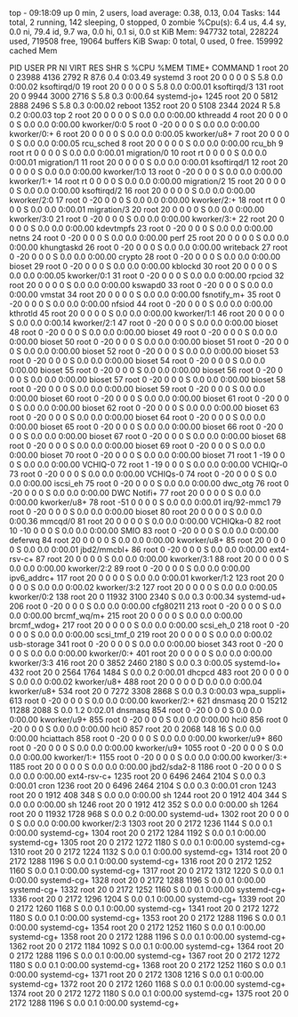 top - 09:18:09 up 0 min,  2 users,  load average: 0.38, 0.13, 0.04
Tasks: 144 total,   2 running, 142 sleeping,   0 stopped,   0 zombie
%Cpu(s):  6.4 us,  4.4 sy,  0.0 ni, 79.4 id,  9.7 wa,  0.0 hi,  0.1 si,  0.0 st
KiB Mem:    947732 total,   228224 used,   719508 free,    19064 buffers
KiB Swap:        0 total,        0 used,        0 free.   159992 cached Mem

  PID USER      PR  NI    VIRT    RES    SHR S  %CPU %MEM     TIME+ COMMAND
    1 root      20   0   23988   4136   2792 R  87.6  0.4   0:03.49 systemd
    3 root      20   0       0      0      0 S   5.8  0.0   0:00.02 ksoftirqd/0
   19 root      20   0       0      0      0 S   5.8  0.0   0:00.01 ksoftirqd/3
  131 root      20   0    9944   3000   2716 S   5.8  0.3   0:00.64 systemd-jo+
 1245 root      20   0    5812   2888   2496 S   5.8  0.3   0:00.02 reboot
 1352 root      20   0    5108   2344   2024 R   5.8  0.2   0:00.03 top
    2 root      20   0       0      0      0 S   0.0  0.0   0:00.00 kthreadd
    4 root      20   0       0      0      0 S   0.0  0.0   0:00.00 kworker/0:0
    5 root       0 -20       0      0      0 S   0.0  0.0   0:00.00 kworker/0:+
    6 root      20   0       0      0      0 S   0.0  0.0   0:00.05 kworker/u8+
    7 root      20   0       0      0      0 S   0.0  0.0   0:00.05 rcu_sched
    8 root      20   0       0      0      0 S   0.0  0.0   0:00.00 rcu_bh
    9 root      rt   0       0      0      0 S   0.0  0.0   0:00.01 migration/0
   10 root      rt   0       0      0      0 S   0.0  0.0   0:00.01 migration/1
   11 root      20   0       0      0      0 S   0.0  0.0   0:00.01 ksoftirqd/1
   12 root      20   0       0      0      0 S   0.0  0.0   0:00.00 kworker/1:0
   13 root       0 -20       0      0      0 S   0.0  0.0   0:00.00 kworker/1:+
   14 root      rt   0       0      0      0 S   0.0  0.0   0:00.00 migration/2
   15 root      20   0       0      0      0 S   0.0  0.0   0:00.00 ksoftirqd/2
   16 root      20   0       0      0      0 S   0.0  0.0   0:00.00 kworker/2:0
   17 root       0 -20       0      0      0 S   0.0  0.0   0:00.00 kworker/2:+
   18 root      rt   0       0      0      0 S   0.0  0.0   0:00.01 migration/3
   20 root      20   0       0      0      0 S   0.0  0.0   0:00.00 kworker/3:0
   21 root       0 -20       0      0      0 S   0.0  0.0   0:00.00 kworker/3:+
   22 root      20   0       0      0      0 S   0.0  0.0   0:00.00 kdevtmpfs
   23 root       0 -20       0      0      0 S   0.0  0.0   0:00.00 netns
   24 root       0 -20       0      0      0 S   0.0  0.0   0:00.00 perf
   25 root      20   0       0      0      0 S   0.0  0.0   0:00.00 khungtaskd
   26 root       0 -20       0      0      0 S   0.0  0.0   0:00.00 writeback
   27 root       0 -20       0      0      0 S   0.0  0.0   0:00.00 crypto
   28 root       0 -20       0      0      0 S   0.0  0.0   0:00.00 bioset
   29 root       0 -20       0      0      0 S   0.0  0.0   0:00.00 kblockd
   30 root      20   0       0      0      0 S   0.0  0.0   0:00.05 kworker/0:1
   31 root       0 -20       0      0      0 S   0.0  0.0   0:00.00 rpciod
   32 root      20   0       0      0      0 S   0.0  0.0   0:00.00 kswapd0
   33 root       0 -20       0      0      0 S   0.0  0.0   0:00.00 vmstat
   34 root      20   0       0      0      0 S   0.0  0.0   0:00.00 fsnotify_m+
   35 root       0 -20       0      0      0 S   0.0  0.0   0:00.00 nfsiod
   44 root       0 -20       0      0      0 S   0.0  0.0   0:00.00 kthrotld
   45 root      20   0       0      0      0 S   0.0  0.0   0:00.00 kworker/1:1
   46 root      20   0       0      0      0 S   0.0  0.0   0:00.14 kworker/2:1
   47 root       0 -20       0      0      0 S   0.0  0.0   0:00.00 bioset
   48 root       0 -20       0      0      0 S   0.0  0.0   0:00.00 bioset
   49 root       0 -20       0      0      0 S   0.0  0.0   0:00.00 bioset
   50 root       0 -20       0      0      0 S   0.0  0.0   0:00.00 bioset
   51 root       0 -20       0      0      0 S   0.0  0.0   0:00.00 bioset
   52 root       0 -20       0      0      0 S   0.0  0.0   0:00.00 bioset
   53 root       0 -20       0      0      0 S   0.0  0.0   0:00.00 bioset
   54 root       0 -20       0      0      0 S   0.0  0.0   0:00.00 bioset
   55 root       0 -20       0      0      0 S   0.0  0.0   0:00.00 bioset
   56 root       0 -20       0      0      0 S   0.0  0.0   0:00.00 bioset
   57 root       0 -20       0      0      0 S   0.0  0.0   0:00.00 bioset
   58 root       0 -20       0      0      0 S   0.0  0.0   0:00.00 bioset
   59 root       0 -20       0      0      0 S   0.0  0.0   0:00.00 bioset
   60 root       0 -20       0      0      0 S   0.0  0.0   0:00.00 bioset
   61 root       0 -20       0      0      0 S   0.0  0.0   0:00.00 bioset
   62 root       0 -20       0      0      0 S   0.0  0.0   0:00.00 bioset
   63 root       0 -20       0      0      0 S   0.0  0.0   0:00.00 bioset
   64 root       0 -20       0      0      0 S   0.0  0.0   0:00.00 bioset
   65 root       0 -20       0      0      0 S   0.0  0.0   0:00.00 bioset
   66 root       0 -20       0      0      0 S   0.0  0.0   0:00.00 bioset
   67 root       0 -20       0      0      0 S   0.0  0.0   0:00.00 bioset
   68 root       0 -20       0      0      0 S   0.0  0.0   0:00.00 bioset
   69 root       0 -20       0      0      0 S   0.0  0.0   0:00.00 bioset
   70 root       0 -20       0      0      0 S   0.0  0.0   0:00.00 bioset
   71 root       1 -19       0      0      0 S   0.0  0.0   0:00.00 VCHIQ-0
   72 root       1 -19       0      0      0 S   0.0  0.0   0:00.00 VCHIQr-0
   73 root       0 -20       0      0      0 S   0.0  0.0   0:00.00 VCHIQs-0
   74 root       0 -20       0      0      0 S   0.0  0.0   0:00.00 iscsi_eh
   75 root       0 -20       0      0      0 S   0.0  0.0   0:00.00 dwc_otg
   76 root       0 -20       0      0      0 S   0.0  0.0   0:00.00 DWC Notifi+
   77 root      20   0       0      0      0 S   0.0  0.0   0:00.00 kworker/u8+
   78 root     -51   0       0      0      0 S   0.0  0.0   0:00.01 irq/92-mmc1
   79 root       0 -20       0      0      0 S   0.0  0.0   0:00.00 bioset
   80 root      20   0       0      0      0 S   0.0  0.0   0:00.36 mmcqd/0
   81 root      20   0       0      0      0 S   0.0  0.0   0:00.00 VCHIQka-0
   82 root      10 -10       0      0      0 S   0.0  0.0   0:00.00 SMIO
   83 root       0 -20       0      0      0 S   0.0  0.0   0:00.00 deferwq
   84 root      20   0       0      0      0 S   0.0  0.0   0:00.00 kworker/u8+
   85 root      20   0       0      0      0 S   0.0  0.0   0:00.01 jbd2/mmcbl+
   86 root       0 -20       0      0      0 S   0.0  0.0   0:00.00 ext4-rsv-c+
   87 root      20   0       0      0      0 S   0.0  0.0   0:00.00 kworker/3:1
   88 root      20   0       0      0      0 S   0.0  0.0   0:00.00 kworker/2:2
   89 root       0 -20       0      0      0 S   0.0  0.0   0:00.00 ipv6_addrc+
  117 root      20   0       0      0      0 S   0.0  0.0   0:00.01 kworker/1:2
  123 root      20   0       0      0      0 S   0.0  0.0   0:00.02 kworker/3:2
  127 root      20   0       0      0      0 S   0.0  0.0   0:00.05 kworker/0:2
  138 root      20   0   11932   3100   2340 S   0.0  0.3   0:00.34 systemd-ud+
  206 root       0 -20       0      0      0 S   0.0  0.0   0:00.00 cfg80211
  213 root       0 -20       0      0      0 S   0.0  0.0   0:00.00 brcmf_wq/m+
  215 root      20   0       0      0      0 S   0.0  0.0   0:00.00 brcmf_wdog+
  217 root      20   0       0      0      0 S   0.0  0.0   0:00.00 scsi_eh_0
  218 root       0 -20       0      0      0 S   0.0  0.0   0:00.00 scsi_tmf_0
  219 root      20   0       0      0      0 S   0.0  0.0   0:00.02 usb-storage
  341 root       0 -20       0      0      0 S   0.0  0.0   0:00.00 bioset
  343 root       0 -20       0      0      0 S   0.0  0.0   0:00.00 kworker/0:+
  401 root      20   0       0      0      0 S   0.0  0.0   0:00.00 kworker/3:3
  416 root      20   0    3852   2460   2180 S   0.0  0.3   0:00.05 systemd-lo+
  432 root      20   0    2564   1764   1484 S   0.0  0.2   0:00.01 dhcpcd
  483 root      20   0       0      0      0 S   0.0  0.0   0:00.02 kworker/u8+
  488 root      20   0       0      0      0 D   0.0  0.0   0:00.04 kworker/u8+
  534 root      20   0    7272   3308   2868 S   0.0  0.3   0:00.03 wpa_suppli+
  613 root       0 -20       0      0      0 S   0.0  0.0   0:00.00 kworker/2:+
  621 dnsmasq   20   0   15212  11288   2088 S   0.0  1.2   0:02.01 dnsmasq
  854 root       0 -20       0      0      0 S   0.0  0.0   0:00.00 kworker/u9+
  855 root       0 -20       0      0      0 S   0.0  0.0   0:00.00 hci0
  856 root       0 -20       0      0      0 S   0.0  0.0   0:00.00 hci0
  857 root      20   0    2068    148     16 S   0.0  0.0   0:00.00 hciattach
  858 root       0 -20       0      0      0 S   0.0  0.0   0:00.00 kworker/u9+
  860 root       0 -20       0      0      0 S   0.0  0.0   0:00.00 kworker/u9+
 1055 root       0 -20       0      0      0 S   0.0  0.0   0:00.00 kworker/1:+
 1155 root       0 -20       0      0      0 S   0.0  0.0   0:00.00 kworker/3:+
 1185 root      20   0       0      0      0 S   0.0  0.0   0:00.00 jbd2/sda2-8
 1186 root       0 -20       0      0      0 S   0.0  0.0   0:00.00 ext4-rsv-c+
 1235 root      20   0    6496   2464   2104 S   0.0  0.3   0:00.01 cron
 1236 root      20   0    6496   2464   2104 S   0.0  0.3   0:00.01 cron
 1243 root      20   0    1912    408    348 S   0.0  0.0   0:00.00 sh
 1244 root      20   0    1912    404    344 S   0.0  0.0   0:00.00 sh
 1246 root      20   0    1912    412    352 S   0.0  0.0   0:00.00 sh
 1264 root      20   0   11932   1728    968 S   0.0  0.2   0:00.00 systemd-ud+
 1302 root      20   0       0      0      0 S   0.0  0.0   0:00.00 kworker/2:3
 1303 root      20   0    2172   1236   1144 S   0.0  0.1   0:00.00 systemd-cg+
 1304 root      20   0    2172   1284   1192 S   0.0  0.1   0:00.00 systemd-cg+
 1305 root      20   0    2172   1272   1180 S   0.0  0.1   0:00.00 systemd-cg+
 1310 root      20   0    2172   1224   1132 S   0.0  0.1   0:00.00 systemd-cg+
 1314 root      20   0    2172   1288   1196 S   0.0  0.1   0:00.00 systemd-cg+
 1316 root      20   0    2172   1252   1160 S   0.0  0.1   0:00.00 systemd-cg+
 1317 root      20   0    2172   1312   1220 S   0.0  0.1   0:00.00 systemd-cg+
 1328 root      20   0    2172   1288   1196 S   0.0  0.1   0:00.00 systemd-cg+
 1332 root      20   0    2172   1252   1160 S   0.0  0.1   0:00.00 systemd-cg+
 1336 root      20   0    2172   1296   1204 S   0.0  0.1   0:00.00 systemd-cg+
 1339 root      20   0    2172   1260   1168 S   0.0  0.1   0:00.00 systemd-cg+
 1341 root      20   0    2172   1272   1180 S   0.0  0.1   0:00.00 systemd-cg+
 1353 root      20   0    2172   1288   1196 S   0.0  0.1   0:00.00 systemd-cg+
 1354 root      20   0    2172   1252   1160 S   0.0  0.1   0:00.00 systemd-cg+
 1358 root      20   0    2172   1288   1196 S   0.0  0.1   0:00.00 systemd-cg+
 1362 root      20   0    2172   1184   1092 S   0.0  0.1   0:00.00 systemd-cg+
 1364 root      20   0    2172   1288   1196 S   0.0  0.1   0:00.00 systemd-cg+
 1367 root      20   0    2172   1272   1180 S   0.0  0.1   0:00.00 systemd-cg+
 1368 root      20   0    2172   1252   1160 S   0.0  0.1   0:00.00 systemd-cg+
 1371 root      20   0    2172   1308   1216 S   0.0  0.1   0:00.00 systemd-cg+
 1372 root      20   0    2172   1260   1168 S   0.0  0.1   0:00.00 systemd-cg+
 1374 root      20   0    2172   1272   1180 S   0.0  0.1   0:00.00 systemd-cg+
 1375 root      20   0    2172   1288   1196 S   0.0  0.1   0:00.00 systemd-cg+
